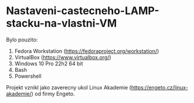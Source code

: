 # Nastaveni-castecneho-LAMP-stacku-na-vlastni-VM
Bylo pouzito:
1. Fedora Workstation (https://fedoraproject.org/workstation/)
2. VirtualBox (https://www.virtualbox.org/)
3. Windows 10 Pro 22h2 64 bit
4. Bash
5. Powershell

Projekt vznikl jako zaverecny ukol Linux Akademie (https://engeto.cz/linux-akademie/) od firmy Engeto.
